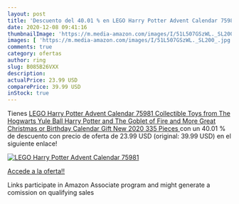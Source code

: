 ```yaml
---
layout: post
title: 'Descuento del 40.01 % en LEGO Harry Potter Advent Calendar 75981 '
date: 2020-12-08 09:41:16
thumbnailImage: 'https://m.media-amazon.com/images/I/51L507GSzWL._SL200_.jpg'
images: [ 'https://m.media-amazon.com/images/I/51L507GSzWL._SL200_.jpg' ]
comments: true
category: ofertas
author: ring
slug: B085B26VXX
description:
actualPrice: 23.99 USD
comparePrice: 39.99 USD
inStock: true
---
```


Tienes [LEGO Harry Potter Advent Calendar 75981  Collectible Toys from The Hogwarts Yule Ball  Harry Potter and The Goblet of Fire and More  Great Christmas or Birthday Calendar Gift  New 2020  335 Pieces ](https://www.amazon.com/dp/B085B26VXX/?tag=tolees-20) con un 40.01 % de descuento con precio de oferta de 23.99 USD (original: 39.99 USD) en el siguiente enlace!

[![LEGO Harry Potter Advent Calendar 75981 ](https://m.media-amazon.com/images/I/51L507GSzWL._SL200_.jpg)](https://www.amazon.com/dp/B085B26VXX/?tag=tolees-20)

[Accede a la oferta!!](https://www.amazon.com/dp/B085B26VXX/?tag=tolees-20)

Links participate in Amazon Associate program and might generate a comission on qualifying sales


